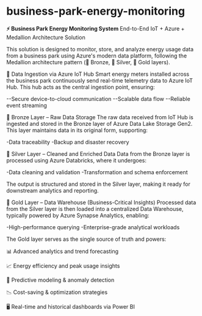 # business-park-energy-monitoring

**⚡ Business Park Energy Monitoring System**
End-to-End IoT + Azure + Medallion Architecture Solution

This solution is designed to monitor, store, and analyze energy usage data from a business park using Azure's modern data platform, following the Medallion architecture pattern (🥉 Bronze, 🥈 Silver, 🥇 Gold layers).

📡 Data Ingestion via Azure IoT Hub
Smart energy meters installed across the business park continuously send real-time telemetry data to Azure IoT Hub.
This hub acts as the central ingestion point, ensuring:

--Secure device-to-cloud communication
--Scalable data flow
--Reliable event streaming

🥉 Bronze Layer – Raw Data Storage
The raw data received from IoT Hub is ingested and stored in the Bronze layer of Azure Data Lake Storage Gen2.
This layer maintains data in its original form, supporting:

-Data traceability
-Backup and disaster recovery



🥈 Silver Layer – Cleaned and Enriched Data
Data from the Bronze layer is processed using Azure Databricks, where it undergoes:

-Data cleaning and validation
-Transformation and schema enforcement

The output is structured and stored in the Silver layer, making it ready for downstream analytics and reporting.



🥇 Gold Layer – Data Warehouse (Business-Critical Insights)
Processed data from the Silver layer is then loaded into a centralized Data Warehouse, typically powered by Azure Synapse Analytics, enabling:

-High-performance querying
-Enterprise-grade analytical workloads

The Gold layer serves as the single source of truth and powers:

📊 Advanced analytics and trend forecasting

📈 Energy efficiency and peak usage insights

🧠 Predictive modeling & anomaly detection

📉 Cost-saving & optimization strategies

🖥️ Real-time and historical dashboards via Power BI

